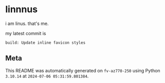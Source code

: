 # linnnus

i am linus. that's me.

my latest commit is

```
build: Update inline favicon styles
```

## Meta

This README was automatically generated on `fv-az770-250` using Python
`3.10.14` at `2024-07-06 05:31:59.801384`.
